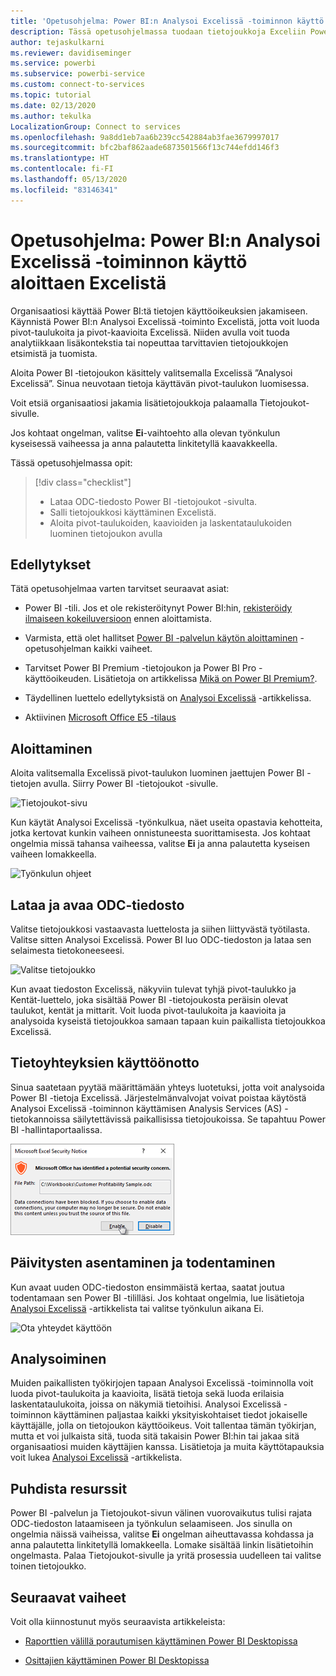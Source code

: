 ```yaml
---
title: 'Opetusohjelma: Power BI:n Analysoi Excelissä ‑toiminnon käyttö aloittaen Excelistä'
description: Tässä opetusohjelmassa tuodaan tietojoukkoja Exceliin Power BI -tietojoukot -sivua käyttämällä. Tämä aloitetaan Excelistä.
author: tejaskulkarni
ms.reviewer: davidiseminger
ms.service: powerbi
ms.subservice: powerbi-service
ms.custom: connect-to-services
ms.topic: tutorial
ms.date: 02/13/2020
ms.author: tekulka
LocalizationGroup: Connect to services
ms.openlocfilehash: 9a8dd1eb7aa6b239cc542884ab3fae3679997017
ms.sourcegitcommit: bfc2baf862aade6873501566f13c744efdd146f3
ms.translationtype: HT
ms.contentlocale: fi-FI
ms.lasthandoff: 05/13/2020
ms.locfileid: "83146341"
---
```

# <a name="tutorial-use-power-bi-analyze-in-excel-starting-in-excel"></a>Opetusohjelma: Power BI:n Analysoi Excelissä ‑toiminnon käyttö aloittaen Excelistä

Organisaatiosi käyttää Power BI:tä tietojen käyttöoikeuksien jakamiseen. Käynnistä Power BI:n Analysoi Excelissä ‑toiminto Excelistä, jotta voit luoda pivot-taulukoita ja pivot-kaavioita Excelissä. Niiden avulla voit tuoda analytiikkaan lisäkontekstia tai nopeuttaa tarvittavien tietojoukkojen etsimistä ja tuomista.

Aloita Power BI ‑tietojoukon käsittely valitsemalla Excelissä ”Analysoi Excelissä”. Sinua neuvotaan tietoja käyttävän pivot-taulukon luomisessa.  

Voit etsiä organisaatiosi jakamia lisätietojoukkoja palaamalla Tietojoukot-sivulle.

Jos kohtaat ongelman, valitse **Ei**-vaihtoehto alla olevan työnkulun kyseisessä vaiheessa ja anna palautetta linkitetyllä kaavakkeella.  

Tässä opetusohjelmassa opit:

> [!div class="checklist"]
> * Lataa ODC-tiedosto Power BI -tietojoukot -sivulta.
> * Salli tietojoukkosi käyttäminen Excelistä.
> * Aloita pivot-taulukoiden, kaavioiden ja laskentataulukoiden luominen tietojoukon avulla

## <a name="prerequisites"></a>Edellytykset

Tätä opetusohjelmaa varten tarvitset seuraavat asiat:

* Power BI -tili. Jos et ole rekisteröitynyt Power BI:hin, [rekisteröidy ilmaiseen kokeiluversioon](https://app.powerbi.com/signupredirect?pbi_source=web) ennen aloittamista.

* Varmista, että olet hallitset [Power BI -palvelun käytön aloittaminen](https://docs.microsoft.com/power-bi/service-get-started) -opetusohjelman kaikki vaiheet.

* Tarvitset Power BI Premium -tietojoukon ja Power BI Pro -käyttöoikeuden. Lisätietoja on artikkelissa [Mikä on Power BI Premium?](https://docs.microsoft.com/power-bi/service-premium-what-is).

* Täydellinen luettelo edellytyksistä on [Analysoi Excelissä](https://docs.microsoft.com/power-bi/service-analyze-in-excel#requirements) -artikkelissa.

* Aktiivinen [Microsoft Office E5 -tilaus](https://www.microsoft.com/microsoft-365/business/office-365-enterprise-e5-business-software?activetab=pivot%3aoverviewtab)

## <a name="get-started"></a>Aloittaminen

Aloita valitsemalla Excelissä pivot-taulukon luominen jaettujen Power BI -tietojen avulla. Siirry Power BI -tietojoukot -sivulle.

![Tietojoukot-sivu](media/service-tutorial-analyze-in-excel/tutorial-analyze-in-excel-01.png)

Kun käytät Analysoi Excelissä -työnkulkua, näet useita opastavia kehotteita, jotka kertovat kunkin vaiheen onnistuneesta suorittamisesta. Jos kohtaat ongelmia missä tahansa vaiheessa, valitse **Ei** ja anna palautetta kyseisen vaiheen lomakkeella.

![Työnkulun ohjeet](media/service-tutorial-analyze-in-excel/tutorial-analyze-in-excel-02.png)

## <a name="download-and-open-the-odc-file"></a>Lataa ja avaa ODC-tiedosto

Valitse tietojoukkosi vastaavasta luettelosta ja siihen liittyvästä työtilasta. Valitse sitten Analysoi Excelissä. Power BI luo ODC-tiedoston ja lataa sen selaimesta tietokoneeseesi.

![Valitse tietojoukko](media/service-tutorial-analyze-in-excel/tutorial-analyze-in-excel-03.png)

Kun avaat tiedoston Excelissä, näkyviin tulevat tyhjä pivot-taulukko ja Kentät-luettelo, joka sisältää Power BI -tietojoukosta peräisin olevat taulukot, kentät ja mittarit. Voit luoda pivot-taulukoita ja kaavioita ja analysoida kyseistä tietojoukkoa samaan tapaan kuin paikallista tietojoukkoa Excelissä.

## <a name="enable-data-connections"></a>Tietoyhteyksien käyttöönotto

Sinua saatetaan pyytää määrittämään yhteys luotetuksi, jotta voit analysoida Power BI -tietoja Excelissä. Järjestelmänvalvojat voivat poistaa käytöstä Analysoi Excelissä -toiminnon käyttämisen Analysis Services (AS) -tietokannoissa säilytettävissä paikallisissa tietojoukoissa. Se tapahtuu Power BI -hallintaportaalissa.

![Ota yhteydet käyttöön](media/service-tutorial-analyze-in-excel/tutorial-analyze-in-excel-04.png)

## <a name="install-updates-and-authenticate"></a>Päivitysten asentaminen ja todentaminen

Kun avaat uuden ODC-tiedoston ensimmäistä kertaa, saatat joutua todentamaan sen Power BI -tililläsi.  Jos kohtaat ongelmia, lue lisätietoja [Analysoi Excelissä](https://docs.microsoft.com/power-bi/service-analyze-in-excel#sign-in-to-power-bi ) -artikkelista tai valitse työnkulun aikana Ei.

![Ota yhteydet käyttöön](media/service-tutorial-analyze-in-excel/tutorial-analyze-in-excel-05.png)

## <a name="analyze-away"></a>Analysoiminen

Muiden paikallisten työkirjojen tapaan Analysoi Excelissä -toiminnolla voit luoda pivot-taulukoita ja kaavioita, lisätä tietoja sekä luoda erilaisia laskentataulukoita, joissa on näkymiä tietoihisi. Analysoi Excelissä -toiminnon käyttäminen paljastaa kaikki yksityiskohtaiset tiedot jokaiselle käyttäjälle, jolla on tietojoukon käyttöoikeus. Voit tallentaa tämän työkirjan, mutta et voi julkaista sitä, tuoda sitä takaisin Power BI:hin tai jakaa sitä organisaatiosi muiden käyttäjien kanssa. Lisätietoja ja muita käyttötapauksia voit lukea [Analysoi Excelissä](https://docs.microsoft.com/power-bi/service-analyze-in-excel#analyze-away) -artikkelista.

## <a name="clean-up-resources"></a>Puhdista resurssit

Power BI -palvelun ja Tietojoukot-sivun välinen vuorovaikutus tulisi rajata ODC-tiedoston lataamiseen ja työnkulun selaamiseen. Jos sinulla on ongelmia näissä vaiheissa, valitse **Ei** ongelman aiheuttavassa kohdassa ja anna palautetta linkitetyllä lomakkeella. Lomake sisältää linkin lisätietoihin ongelmasta. Palaa Tietojoukot-sivulle ja yritä prosessia uudelleen tai valitse toinen tietojoukko.

## <a name="next-steps"></a>Seuraavat vaiheet

Voit olla kiinnostunut myös seuraavista artikkeleista:

* [Raporttien välillä porautumisen käyttäminen Power BI Desktopissa](https://docs.microsoft.com/power-bi/desktop-cross-report-drill-through)

* [Osittajien käyttäminen Power BI Desktopissa](https://docs.microsoft.com/power-bi/visuals/power-bi-visualization-slicers)
